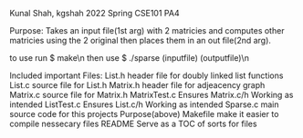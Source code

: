 Kunal Shah, kgshah
2022 Spring CSE101 PA4

Purpose:
Takes an input file(1st arg) with 2 matricies and computes other 
matricies using the 2 original then places them in an out file(2nd arg).

to use run $ make\n
then use $ ./sparse (inputfile) (outputfile)\n

Included important Files:
List.h                      header file for doubly linked list functions
List.c                      source file for List.h
Matrix.h                    header file for adjeacency graph
Matrix.c                    source file for Matrix.h
MatrixTest.c                Ensures Matrix.c/h Working as intended
ListTest.c                  Ensures List.c/h Working as intended
Sparse.c                    main source code for this projects Purpose(above)
Makefile                    make it easier to compile nessecary files
README                      Serve as a TOC of sorts for files

